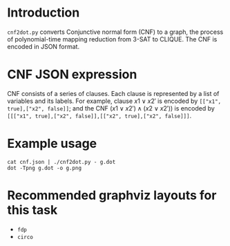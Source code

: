 # Introduction

`cnf2dot.py` converts Conjunctive normal form (CNF) to a graph, the process of
polynomial-time mapping reduction from 3-SAT to CLIQUE. The CNF is encoded in
JSON format.


# CNF JSON expression

CNF consists of a series of clauses. Each clause is represented by a list of 
variables and its labels. For example, clause $x1 \lor x2'$ is encoded by
`[["x1", true],["x2", false]]`; and the CNF 
$(x1 \lor x2') \land (x2 \lor x2'))$ is encoded by 
`[[["x1", true],["x2", false]],[["x2", true],["x2", false]]]`.

# Example usage

	cat cnf.json | ./cnf2dot.py - g.dot
	dot -Tpng g.dot -o g.png

# Recommended graphviz layouts for this task

- `fdp`
- `circo`
